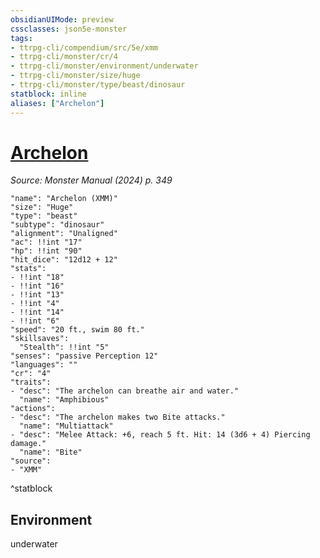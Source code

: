 ```yaml
---
obsidianUIMode: preview
cssclasses: json5e-monster
tags:
- ttrpg-cli/compendium/src/5e/xmm
- ttrpg-cli/monster/cr/4
- ttrpg-cli/monster/environment/underwater
- ttrpg-cli/monster/size/huge
- ttrpg-cli/monster/type/beast/dinosaur
statblock: inline
aliases: ["Archelon"]
---
```

# [Archelon](3-Compendium\bestiary\beast/archelon-xmm.md)
*Source: Monster Manual (2024) p. 349*  

```statblock
"name": "Archelon (XMM)"
"size": "Huge"
"type": "beast"
"subtype": "dinosaur"
"alignment": "Unaligned"
"ac": !!int "17"
"hp": !!int "90"
"hit_dice": "12d12 + 12"
"stats":
- !!int "18"
- !!int "16"
- !!int "13"
- !!int "4"
- !!int "14"
- !!int "6"
"speed": "20 ft., swim 80 ft."
"skillsaves":
  "Stealth": !!int "5"
"senses": "passive Perception 12"
"languages": ""
"cr": "4"
"traits":
- "desc": "The archelon can breathe air and water."
  "name": "Amphibious"
"actions":
- "desc": "The archelon makes two Bite attacks."
  "name": "Multiattack"
- "desc": "Melee Attack: +6, reach 5 ft. Hit: 14 (3d6 + 4) Piercing damage."
  "name": "Bite"
"source":
- "XMM"
```
^statblock

## Environment

underwater